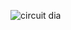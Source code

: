 ![circuit dia](https://user-images.githubusercontent.com/94467725/143899234-58fed49e-1365-4f24-b5e5-1dedc9c8b76f.PNG)
